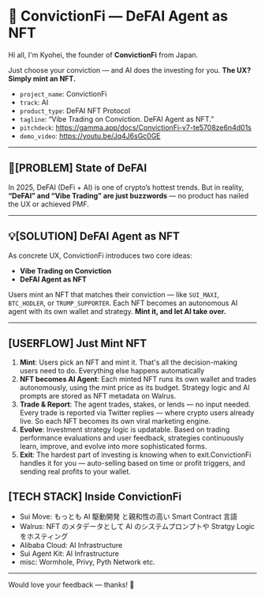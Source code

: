 # 🧠 ConvictionFi — DeFAI Agent as NFT

Hi all, I'm Kyohei, the founder of **ConvictionFi** from Japan.

Just choose your conviction — and AI does the investing for you.
**The UX? Simply mint an NFT.**

- `project_name`: ConvictionFi
- `track`: AI
- `product_type`: DeFAI NFT Protocol
- `tagline`: “Vibe Trading on Conviction. DeFAI Agent as NFT.”
- `pitchdeck`: https://gamma.app/docs/ConvictionFi-v7-te5708ze6n4d01s
- `demo_video`: https://youtu.be/Jq4J6sGc0GE

---

## 🚨[PROBLEM] State of DeFAI

In 2025, DeFAI (DeFi + AI) is one of crypto’s hottest trends.
But in reality, **“DeFAI” and “Vibe Trading” are just buzzwords** — no product has nailed the UX or achieved PMF.

---

## 💡[SOLUTION] DeFAI Agent as NFT

As concrete UX, ConvictionFi introduces two core ideas:

- **Vibe Trading on Conviction**
- **DeFAI Agent as NFT**

Users mint an NFT that matches their conviction — like `SUI_MAXI`, `BTC_HODLER`, or `TRUMP_SUPPORTER`.
Each NFT becomes an autonomous AI agent with its own wallet and strategy.
**Mint it, and let AI take over.**

---

## [USERFLOW] Just Mint NFT

1. **Mint**: Users pick an NFT and mint it. That's all the decision-making users need to do. Everything else happens automatically
2. **NFT becomes AI Agent**: Each minted NFT runs its own wallet and trades autonomously, using the mint price as its budget. Strategy logic and AI prompts are stored as NFT metadata on Walrus.
3. **Trade & Report**: The agent trades, stakes, or lends — no input needed. Every trade is reported via Twitter replies — where crypto users already live. So each NFT becomes its own viral marketing engine.
4. **Evolve**: Investment strategy logic is updatable. Based on trading performance evaluations and user feedback, strategies continuously learn, improve, and evolve into more sophisticated forms.
5. **Exit**: The hardest part of investing is knowing when to exit.ConvictionFi handles it for you — auto-selling based on time or profit triggers, and sending real profits to your wallet.

## [TECH STACK] Inside ConvictionFi

- Sui Move: もっとも AI 駆動開発 と親和性の高い Smart Contract 言語
- Walrus: NFT のメタデータとして AI のシステムプロンプトや Stratgy Logic をホスティング
- Alibaba Cloud: AI Infrastructure
- Sui Agent Kit: AI Infrastructure
- misc: Wormhole, Privy, Pyth Network etc.

---

Would love your feedback — thanks! :raised_hands:
